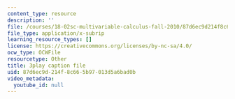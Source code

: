 ```yaml
---
content_type: resource
description: ''
file: /courses/18-02sc-multivariable-calculus-fall-2010/87d6ec9d214f8c665b97013d5a6bad0b_6paZkmBMZwQ.srt
file_type: application/x-subrip
learning_resource_types: []
license: https://creativecommons.org/licenses/by-nc-sa/4.0/
ocw_type: OCWFile
resourcetype: Other
title: 3play caption file
uid: 87d6ec9d-214f-8c66-5b97-013d5a6bad0b
video_metadata:
  youtube_id: null
---
```

